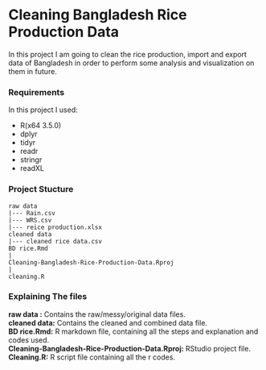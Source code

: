 # Cleaning Bangladesh Rice Production Data
In this project I am going to clean the rice production, import and export data of Bangladesh in order to perform some analysis and visualization on them in future.

### Requirements
In this project I used:
+ R(x64 3.5.0)
+ dplyr
+ tidyr
+ readr
+ stringr
+ readXL

### Project Stucture
```
raw data
|--- Rain.csv
|--- WRS.csv
|--- reice production.xlsx
cleaned data
|--- cleaned rice data.csv
BD rice.Rmd
|
Cleaning-Bangladesh-Rice-Production-Data.Rproj
|
cleaning.R
```

### Explaining The files
**raw data :** Contains the raw/messy/original data files.</br>
**cleaned data:** Contains the cleaned and combined data file.</br>
**BD rice.Rmd:** R markdown file, containing all the steps and explanation and codes used.</br>
**Cleaning-Bangladesh-Rice-Production-Data.Rproj:** RStudio project file.</br>
**Cleaning.R:** R script file containing all the r codes.</br>